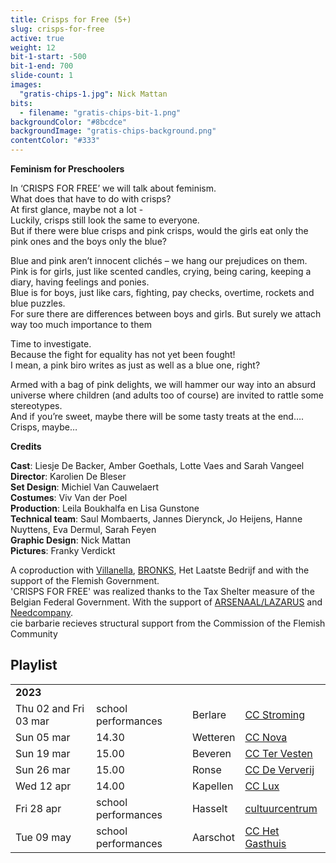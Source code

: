 ```yaml
---
title: Crisps for Free (5+)
slug: crisps-for-free
active: true
weight: 12
bit-1-start: -500
bit-1-end: 700
slide-count: 1
images:
  "gratis-chips-1.jpg": Nick Mattan
bits:
  - filename: "gratis-chips-bit-1.png"
backgroundColor: "#8bcdce"
backgroundImage: "gratis-chips-background.png"
contentColor: "#333"
---
```


<style>
  @media (min-width: 666px) {
    #background-bit-1 {
      width: 600px;
      height: 1340px;
      position: absolute;
      right: 0;
      top: 0;
      background: url({{ .Site.BaseURL }}/img/gratis-chips-bit-1.png) no-repeat bottom right;
    }
  }
</style>

**Feminism for Preschoolers**

In ‘CRISPS FOR FREE’ we will talk about feminism.<br>
What does that have to do with crisps?<br>
At first glance, maybe not a lot -<br>
Luckily, crisps still look the same to everyone.<br>
But if there were blue crisps and pink crisps, would the girls eat only the pink ones and the boys only the blue?

Blue and pink aren’t innocent clichés – we hang our prejudices on them.<br>
Pink is for girls, just like scented candles, crying, being caring, keeping a diary, having feelings and ponies.<br>
Blue is for boys, just like cars, fighting, pay checks, overtime, rockets and blue puzzles.<br>
For sure there are differences between boys and girls. But surely we attach way too much importance to them<br>

Time to investigate.<br>
Because the fight for equality has not yet been fought!<br>
I mean, a pink biro writes as just as well as a blue one, right?<br>

Armed with a bag of pink delights, we will hammer our way into an absurd universe where children (and adults too of course) are invited to rattle some stereotypes.<br>
And if you’re sweet, maybe there will be some tasty treats at the end…. Crisps, maybe…<br>

**Credits**

**Cast**: Liesje De Backer, Amber Goethals, Lotte Vaes and Sarah Vangeel<br>
**Director**: Karolien De Bleser<br>
**Set Design**: Michiel Van Cauwelaert<br>
**Costumes**: Viv Van der Poel<br>
**Production**: Leila Boukhalfa en Lisa Gunstone<br>
**Technical team**: Saul Mombaerts, Jannes Dierynck, Jo Heijens, Hanne Nuyttens, Eva Dermul, Sarah Feyen<br>
**Graphic Design**: Nick Mattan<br>
**Pictures**: Franky Verdickt<br>

A coproduction with <a href="http://www.villanella.be/">Villanella</a>, <a href="https://www.bronks.be/nl/">BRONKS</a>, Het Laatste Bedrijf and with the support of the Flemish Government.<br>
'CRISPS FOR FREE' was realized thanks to the Tax Shelter measure of the Belgian Federal Government.
With the support of <a href="https://www.arsenaallazarus.be/">ARSENAAL/LAZARUS</a> and <a href="https://www.needcompany.org/">Needcompany</a>.<br>
cie barbarie recieves structural support from the Commission of the Flemish Community

## Playlist

<div class="table-responsive">
<table class="speellijst">
<tr><td colspan="5"><strong>2023</strong></td></tr>
<tr><td>Thu 02 and Fri 03 mar</td><td>school performances</td><td>Berlare</td><td><a href="https://www.beleefberlare.be/cultuur/">CC Stroming</a></td></tr>
<tr><td>Sun 05 mar</td><td>14.30</td><td>Wetteren</td><td><a href="https://www.ccnovawetteren.be/">CC Nova</a></td></tr> 
<tr><td>Sun 19 mar</td><td>15.00</td><td>Beveren</td><td><a href="https://www.tervesten.be/">CC Ter Vesten</a></td></tr>
<tr><td>Sun 26 mar</td><td>15.00</td><td>Ronse</td><td><a href="https://www.ronse.be/nl/nieuws/uitverkocht-compagnie-barbarie-gratis-chips/">CC De Ververij</a></td></tr>
<tr><td>Wed 12 apr</td><td>14.00</td><td>Kapellen</td><td><a href="https://www.cckapellen.be/">CC Lux</a></td></tr>
<tr><td>Fri 28 apr</td><td>school performances</td><td>Hasselt</td><td><a href="https://www.ccha.be/">cultuurcentrum</a></td></tr>
<tr><td>Tue 09 may</td><td>school performances</td><td>Aarschot</td><td><a href="https://www.hetgasthuis.be/">CC Het Gasthuis</a></td></tr>
   

</table>
</div>
